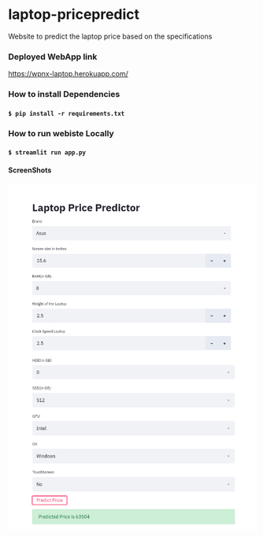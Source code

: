 # laptop-pricepredict
Website to predict the laptop price based on the specifications

### Deployed WebApp link
https://wpnx-laptop.herokuapp.com/


### How to install Dependencies
#### `$ pip install -r requirements.txt`

### How to run webiste Locally
#### `$ streamlit run app.py`

#### ScreenShots

<img src="images/s1.png" width="600"  > 
<img src="images/s3.png" width="600"  >
